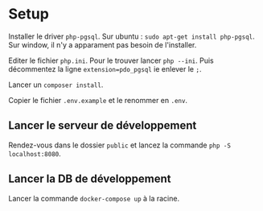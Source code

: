 # Setup

Installer le driver `php-pgsql`. Sur ubuntu : `sudo apt-get install php-pgsql`. Sur window, il n'y a apparament pas besoin de l'installer.

Editer le fichier `php.ini`. Pour le trouver lancer `php --ini`. Puis décommentez la ligne `extension=pdo_pgsql` ie enlever le `;`.

Lancer un `composer install`.

Copier le fichier `.env.example` et le renommer en `.env`.

## Lancer le serveur de développement

Rendez-vous dans le dossier `public` et lancez la commande `php -S localhost:8080`.

## Lancer la DB de développement

Lancer la commande `docker-compose up` à la racine.
